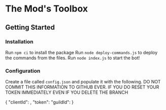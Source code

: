 # The Mod's Toolbox

## Getting Started

### Installation

Run `npm ci` to install the package
Run `node deploy-commands.js` to deploy the commands from the files.
Run `node index.js` to start the bot!

### Configuration
Create a file called `config.json` and populate it with the following. DO NOT COMMIT THIS INFORMATION TO GITHUB EVER. IF YOU DO RESET YOUR TOKEN IMMEDIATELY EVEN IF YOU DELETE THE BRANCH

{
    "clientId": <YOUR BOTS CLIENT ID>,
    "token": <YOUR BOTS TOKEN>
    "guildId": <YOUR SERVER ID>
}